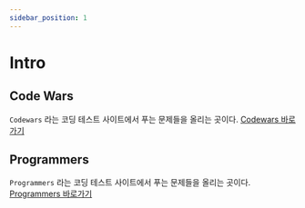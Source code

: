 ```yaml
---
sidebar_position: 1
---
```


# Intro

## Code Wars

`Codewars` 라는 코딩 테스트 사이트에서 푸는 문제들을 올리는 곳이다. [Codewars 바로가기](https://www.codewars.com)

## Programmers

`Programmers` 라는 코딩 테스트 사이트에서 푸는 문제들을 올리는 곳이다. [Programmers 바로가기](https://programmers.co.kr)
